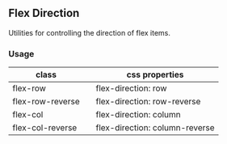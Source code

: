 ## Flex Direction

Utilities for controlling the direction of flex items.

### Usage

| class |  | css properties |
|---|---|---|
| flex-row |  | flex-direction: row |
| flex-row-reverse |  | flex-direction: row-reverse |
| flex-col |  | flex-direction: column |
| flex-col-reverse |  | flex-direction: column-reverse |


